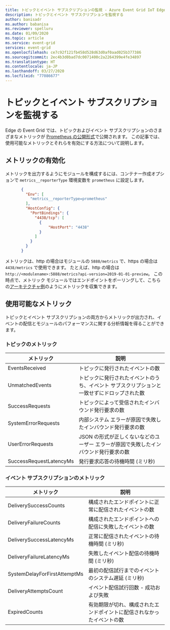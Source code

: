 ```yaml
---
title: トピックとイベント サブスクリプションの監視 - Azure Event Grid IoT Edge | Microsoft Docs
description: トピックとイベント サブスクリプションを監視する
author: banisadr
ms.author: babanisa
ms.reviewer: spelluru
ms.date: 01/09/2020
ms.topic: article
ms.service: event-grid
services: event-grid
ms.openlocfilehash: ce7c92f121fb458d528d63d0af0aad025b377386
ms.sourcegitcommit: 2ec4b3d0bad7dc0071400c2a2264399e4fe34897
ms.translationtype: HT
ms.contentlocale: ja-JP
ms.lasthandoff: 03/27/2020
ms.locfileid: "77086677"
---
```

# <a name="monitor-topics-and-event-subscriptions"></a>トピックとイベント サブスクリプションを監視する

Edge の Event Grid では、トピックおよびイベント サブスクリプションのさまざまなメトリックが [Prometheus の公開形式](https://prometheus.io/docs/instrumenting/exposition_formats/)で公開されます。 この記事では、使用可能なメトリックとそれらを有効にする方法について説明します。

## <a name="enable-metrics"></a>メトリックの有効化

メトリックを出力するようにモジュールを構成するには、コンテナー作成オプションで `metrics__reporterType` 環境変数を `prometheus` に設定します。

 ```json
        {
          "Env": [
            "metrics__reporterType=prometheus"
          ],
          "HostConfig": {
            "PortBindings": {
              "4438/tcp": [
                {
                    "HostPort": "4438"
                }
              ]
            }
          }
        }
 ```    

メトリックは、http の場合はモジュールの `5888/metrics` で、https の場合は `4438/metrics` で使用できます。 たとえば、http の場合は `http://<modulename>:5888/metrics?api-version=2019-01-01-preview`。 この時点で、メトリック モジュールではエンドポイントをポーリングして、こちらの[アーキテクチャ例](https://github.com/veyalla/ehm)のようにメトリックを収集できます。

## <a name="available-metrics"></a>使用可能なメトリック

トピックとイベント サブスクリプションの両方からメトリックが出力され、イベントの配信とモジュールのパフォーマンスに関する分析情報を得ることができます。

### <a name="topic-metrics"></a>トピックのメトリック

| メトリック | 説明 |
| ------ | ----------- |
| EventsReceived | トピックに発行されたイベントの数
| UnmatchedEvents | トピックに発行されたイベントのうち、イベント サブスクリプションと一致せずにドロップされた数
| SuccessRequests | トピックによって受信されたインバウンド発行要求の数
| SystemErrorRequests | 内部システム エラーが原因で失敗したインバウンド発行要求の数
| UserErrorRequests | JSON の形式が正しくないなどのユーザー エラーが原因で失敗したインバウンド発行要求の数
| SuccessRequestLatencyMs | 発行要求応答の待機時間 (ミリ秒)


### <a name="event-subscription-metrics"></a>イベント サブスクリプションのメトリック

| メトリック | 説明 |
| ------ | ----------- |
| DeliverySuccessCounts | 構成されたエンドポイントに正常に配信されたイベントの数
| DeliveryFailureCounts | 構成されたエンドポイントへの配信に失敗したイベントの数
| DeliverySuccessLatencyMs | 正常に配信されたイベントの待機時間 (ミリ秒)
| DeliveryFailureLatencyMs | 失敗したイベント配信の待機時間 (ミリ秒)
| SystemDelayForFirstAttemptMs | 最初の配信試行までのイベントのシステム遅延 (ミリ秒)
| DeliveryAttemptsCount | イベント配信試行回数 - 成功および失敗
| ExpiredCounts | 有効期限が切れ、構成されたエンドポイントに配信されなかったイベントの数